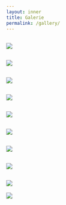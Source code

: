 ```yaml
---
layout: inner
title: Galerie
permalink: /gallery/
---
```


![](img\gallery\Illustration_sans_titre-7.jpg)
---
![](img\gallery\Illustration_sans_titre-10.jpg)
---
![](img\gallery\Illustration_sans_titre-14_1.jpg)
---
![](img\gallery\Illustration_sans_titre-16.jpg)
---
![](img\gallery\Illustration_sans_titre-23.jpg)
---
![](img\gallery\Illustration_sans_titre-25.jpg)
---
![](img\gallery\Illustration_sans_titre-28.jpg)
---
![](img\gallery\IMG_20210630_155750_1.jpg)
---
![](img\gallery\IMG_20210727_235020.jpg)
---
![](img\gallery\Screenshot_20210725_191905.jpg)
